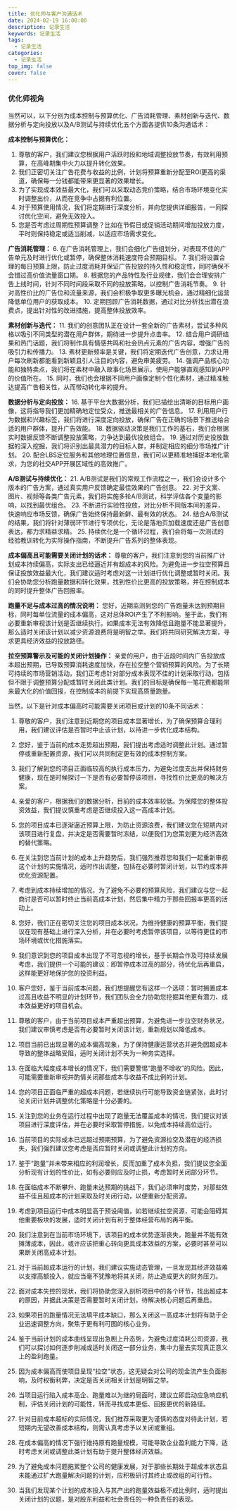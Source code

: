 ```yaml
---
title: 优化师与客户沟通话术
date: 2024-02-19 16:00:00
description: 记录生活
keywords: 记录生活
tags:
  - 记录生活
categories:
  - 记录生活
top_img: false
cover: false
---
```




### 优化师视角



当然可以，以下分别为成本控制与预算优化、广告消耗管理、素材创新与迭代、数据分析与定向投放以及A/B测试与持续优化五个方面各提供10条沟通话术：

**成本控制与预算优化：**
1. 尊敬的客户，我们建议您根据用户活跃时段和地域调整投放节奏，有效利用预算，在高峰期集中火力以提升转化效果。
2. 我们正密切关注广告花费与收益的比例，计划将预算重新分配至ROI更高的渠道，确保每一分钱都能带来更显著的效果增长。
3. 为了实现成本效益最大化，我们可以采取动态竞价策略，结合市场环境变化实时调整出价，从而在竞争中占据有利位置。
4. 对于预算使用情况，我们将定期进行深度分析，并向您提供详细报告，一同探讨优化空间，避免无效投入。
5. 您是否考虑过周期性预算调整？比如在节假日或促销活动期间增加投放力度，平时则保持稳定或适当削减，以适应市场需求变化。

**广告消耗管理：**
6. 在广告消耗管理上，我们会细化广告组划分，对表现不佳的广告单元及时进行优化或暂停，确保整体消耗速度符合预期目标。
7. 我们将设置合理的每日预算上限，防止过度消耗并保证广告投放的持久性和稳定性，同时确保不会错过高价值流量窗口期。
8. 根据您的产品特性及行业规律，我们会合理安排广告上线时间，针对不同时间段采取不同的投放策略，以控制广告消耗节奏。
9. 针对高性价比的广告位和流量来源，我们会积极争取更多曝光机会，通过精细化运营降低单位用户的获取成本。
10. 定期回顾广告消耗数据，通过对比分析找出潜在浪费点，提出针对性的改进措施，提高整体投放效率。

**素材创新与迭代：**
11. 我们的创意团队正在设计一套全新的广告素材，尝试多种风格以吸引不同类型的潜在用户群体，期待进一步提升点击率。
12. 结合用户调研结果和热门话题，我们将制作具有情感共鸣和社会热点元素的广告内容，增强广告的吸引力和传播力。
13. 素材更新频率是关键，我们将定期迭代广告创意，力求让用户每次刷新都能看到新颖且引人注目的内容，避免审美疲劳。
14. 强调产品核心功能和独特卖点，我们将在素材中融入故事化场景展示，使用户能够直观感知到APP的价值所在。
15. 同时，我们也会根据不同用户画像定制个性化素材，通过精准触达提高广告相关性，从而带动转化率的提升。

**数据分析与定向投放：**
16. 基于平台大数据分析，我们已描绘出清晰的目标用户画像，这将指导我们更加精确地定位受众，推送最相关的广告信息。
17. 利用用户行为数据和兴趣标签，我们将进行深度定向投放，确保广告在正确的场景下推送给合适的用户群体，提升广告效能。
18. 数据驱动决策是我们工作的基石，我们会根据实时数据反馈不断调整投放策略，力争达到最优投放组合。
19. 通过对历史投放数据的深入挖掘，我们将识别出最具潜力的目标人群，并制定相应的细分市场推广计划。
20. 配合LBS定位服务和其他地理位置信息，我们可以更精准地捕捉本地化需求，为您的社交APP开展区域性的高效推广。

**A/B测试与持续优化：**
21. A/B测试是我们的常规工作流程之一，我们会设计多个版本的广告方案，通过真实用户反馈确定最佳效果的广告创意。
22. 对于文案、图片、视频等各类广告元素，我们将实施多轮A/B测试，科学评估各个变量的影响，以找到最优组合。
23. 不断进行实验性投放，对比分析不同版本间的差异，快速响应市场反馈，确保广告始终保持最新鲜、最有效的状态。
24. 结合A/B测试的结果，我们将针对薄弱环节进行专项优化，无论是落地页加载速度还是广告创意表达，都力求精益求精。
25. 持续优化是一个循环过程，我们会将每一次测试的经验教训转化为实际操作指南，不断提升广告系列的整体表现。

**成本偏高且可能需要关闭计划的话术：** 尊敬的客户，我们注意到您的当前推广计划成本持续偏高，实际支出已经逼近并有超成本的风险。为避免进一步拉空预算且保证投放效益最大化，我们建议适时考虑对这一计划进行优化调整或暂时关闭。我们会协助您分析跑量数据和转化效果，找到性价比更高的投放策略，并在控制成本的同时提升整体广告回报率。

**跑量不足与成本过高的情况说明：** 您好，近期监测到您的广告跑量未达到预期目标，同时每单位流量的成本偏高，这对总体ROI产生了不利影响。鉴于此，我们有必要重新审视该计划是否继续执行。如果成本无法有效降低且跑量不能显著提升，那么适时关闭该计划以减少资源浪费将是明智之举。我们将共同研究解决方案，寻求更具经济效益的投放路径。

**拉空预算警示及可能的关闭计划操作：** 亲爱的用户，由于近段时间内广告投放成本超出预期，已导致预算消耗速度加快，存在拉空整个营销预算的风险。为了长期可持续的市场营销活动，我们正考虑针对部分成本表现不佳的计划采取行动，包括但不限于调整预算分配或暂时关闭此类计划。我们的目标是确保每一笔花费都能带来最大化的价值回报，在控制成本的前提下实现高质量跑量。



当然，以下是针对成本偏高时可能需要关闭项目或计划的10条不同话术：

1. 尊敬的客户，我们注意到近期您的项目成本显著增长，为了确保预算合理利用，我们建议评估是否暂时中止该计划，以待进一步优化成本结构。

2. 您好，鉴于当前的成本走势超出预期，我们提出考虑适时调整此计划。通过暂停或重新配置资源，我们可以共同制定更有效的成本控制方案。

3. 我们了解到您的项目正面临较高的执行成本压力，为避免过度支出并保持财务健康，现在是时候探讨一下是否有必要暂停该项目，寻找性价比更高的解决方案。

4. 亲爱的客户，根据我们的数据分析，目前的成本效率较低。为保障您的整体投资效益，我们提议慎重考虑是否继续投入这一高成本计划。

5. 您的项目成本已逐渐逼近预算上限，为防止资源浪费，我们建议您在短期内对该项目进行复盘，并决定是否需要暂时冻结，以便我们为您策划更为经济高效的替代策略。

6. 在关注到您当前计划的成本上升趋势后，我们强烈推荐您和我们一起重新审视这个计划的实施情况，适时作出调整，包括在必要时暂闭计划，以节约成本并优化资源配置。

7. 考虑到成本持续增加的情况，为了避免不必要的预算风险，我们建议与您一起商讨是否可以暂时终止当前高成本计划，然后集中精力于那些回报率更高的活动上。

8. 您好，我们正在密切关注您的项目成本状况，为维持健康的预算平衡，我们提议在现有基础上进行深入分析，并在必要时考虑暂停该项目，以等待更佳的市场环境或优化措施落实。

9. 我们意识到您的项目成本出现了不可忽视的增长，基于长期合作及可持续发展考虑，我们提供一个可能的建议：即暂停成本过高的部分，待优化后再重启，这样能更好地保护您的投资利益。

10. 客户您好，鉴于当前成本问题，我们想提醒您有这样一个选项：暂时搁置成本过高且收益不明显的计划环节，我们团队会全力协助您挖掘其他更有潜力、成本效益更好的项目机会。

11. 尊敬的客户，由于当前项目成本严重超出预算，为避免进一步拉空财务状况，我们建议审慎考虑是否有必要暂时关闭该计划，重新规划以降低成本。

12. 项目当前已出现显著的成本偏高现象，为了保持健康运营状态并避免因超成本导致的整体战略受阻，适时关闭计划不失为一种务实选择。
13. 在面临大幅度成本增长的情况下，我们需要警惕“跑量不增收”的风险。因此，可能需要重新审视并酌情关闭那些成本与收益不成比例的计划。
14. 您的项目正面临严重的超成本问题，若继续执行可能导致资金链紧张，此时讨论关闭计划并调整优化策略是十分必要的。
15. 关注到您的业务在运行过程中出现了跑量无法覆盖成本的情况，我们提议对该项目进行深度评估，并在必要时采取暂停措施，以免成本持续高位运行。
16. 当前项目的实际成本已远超过预期预算，为了避免资源拉空及潜在的经济损失，我们强烈建议您考虑是否应暂时关闭或调整此计划的方向。
17. 鉴于“跑量”并未带来相应的利润增长，反而加重了成本负担，我们提议您全面分析现有计划的性价比，如有必要则应及时止损，考虑暂时关闭部分环节。
18. 在面临成本不断攀升、跑量未达预期的挑战下，我们必须审时度势，对那些效益不佳且超成本的计划采取及时关闭行动，以便重新分配资源。
19. 考虑到项目运行中成本明显高于预设阈值，如若继续拉空资源，可能会阻碍其他重要板块的发展，适时关闭计划有利于整体经营布局的再平衡。
20. 我们注意到在当前市场环境下，该项目的成本优势逐渐丧失，跑量并不能有效摊薄成本，因此，或许应该把重心转向更具成本效益的方案，必要时甚至可以果断关闭高成本计划。
21. 对于当前超成本运行的计划，我们建议实施动态管理，一旦发现其经济效益难以支撑高额投入，就应当毫不犹豫地将其关闭，防止造成更大的财务压力。
22. 面对成本失控的现状，我们将协助您深入剖析项目中的各个环节，找出超成本的原因，并据此决策是否需要暂时关闭计划，待解决核心问题后再重启。
23. 如果项目的跑量情况无法填平成本缺口，那么关闭这一高成本计划将有助于企业迅速调整方向，聚焦于更有利可图的核心业务。
24. 鉴于当前计划的成本曲线呈现出急剧上升态势，为避免过度消耗公司资源，我们可以探讨如何逐步削减或适时关闭这一部分业务，集中力量去实现真正意义上的盈利跑量。
25. 因为成本偏高而使项目呈现“拉空”状态，这无疑会对公司的现金流产生负面影响，及时权衡利弊，决定是否关闭相关计划是明智之举。
26. 当项目运行陷入成本高企、跑量难以为继的局面时，建议立即启动应急响应机制，评估关闭计划的可能性，转而寻找成本更低、回报更优的新路径。
27. 针对目前成本超标的实际情况，我们推荐采取更为谨慎的态度对待此计划，若短期内无望改善成本结构，则需认真考虑予以关闭或重组。
28. 在成本偏高的情况下强行维持原有跑量规模，可能导致企业盈利能力下降，适时考虑关闭或调整此类计划有助于提升整体经济效益。
29. 为了避免成本问题拖累整个公司的健康发展，对于那些长期处于超成本状态且未能通过扩大跑量解决问题的计划，应积极研讨其终止或改组的可行性。
30. 当我们发现某个计划的成本投入与其产出的跑量效益极不成比例时，适时提出关闭计划的议题，是对股东利益和社会责任的一种负责任的表现。